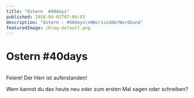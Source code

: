 ```yaml
---
title: "Ostern  #40days"
published: 2018-04-01T07:00:03
description: "Ostern - #40days\n#WirsindderNordbund"
featuredImage: /blog-default.png
---
```


# Ostern  #40days

<img loading="lazy" src="/old/40DAYS_04-01_beziehungskompass_ostern.jpg" alt>

Feiere! Der Herr ist auferstanden!

Wem kannst du das heute neu oder zum ersten Mal sagen oder schreiben?
